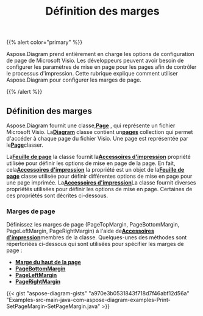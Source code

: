 ﻿---
title: Définition des marges
type: docs
weight: 20
url: /fr/java/setting-margins/
description: Cette section explique comment définir les options de page de visio avec Aspose.Diagram.
---
{{% alert color="primary" %}}

Aspose.Diagram prend entièrement en charge les options de configuration de page de Microsoft Visio. Les développeurs peuvent avoir besoin de configurer les paramètres de mise en page pour les pages afin de contrôler le processus d'impression. Cette rubrique explique comment utiliser Aspose.Diagram pour configurer les marges de page.

{{% /alert %}}

## **Définition des marges**

 Aspose.Diagram fournit une classe,[**Page**](https://reference.aspose.com/diagram/java/com.aspose.diagram/page) , qui représente un fichier Microsoft Visio. La[**Diagram**](https://reference.aspose.com/diagram/java/com.aspose.diagram/diagram) classe contient un[**pages**](https://reference.aspose.com/diagram/java/com.aspose.diagram/pagecollection) collection qui permet d'accéder à chaque page du fichier Visio. Une page est représentée par le[**Page**](https://reference.aspose.com/diagram/java/com.aspose.diagram/page)classer.

 La[**Feuille de page**](https://reference.aspose.com/diagram/java/com.aspose.diagram/pagesheet) la classe fournit la[**Accessoires d'impression**](https://reference.aspose.com/diagram/java/com.aspose.diagram/pagesheet#PrintProps) propriété utilisée pour définir les options de mise en page de la page. En fait, cela[**Accessoires d'impression**](https://reference.aspose.com/diagram/java/com.aspose.diagram/pagesheet#PrintProps) la propriété est un objet de la[**Feuille de page**](https://reference.aspose.com/diagram/java/com.aspose.diagram/pagesheet) classe utilisée pour définir différentes options de mise en page pour une page imprimée. La[**Accessoires d'impression**](https://reference.aspose.com/diagram/java/com.aspose.diagram/pagesheet#PrintProps)La classe fournit diverses propriétés utilisées pour définir les options de mise en page. Certaines de ces propriétés sont décrites ci-dessous.

### **Marges de page**

 Définissez les marges de page (PageTopMargin, PageBottomMargin, PageLeftMargin, PageRightMargin) à l'aide de[**Accessoires d'impression**](https://reference.aspose.com/diagram/java/com.aspose.diagram/pagesheet#PrintProps)membres de la classe. Quelques-unes des méthodes sont répertoriées ci-dessous qui sont utilisées pour spécifier les marges de page :

- [**Marge du haut de la page**](https://reference.aspose.com/diagram/java/com.aspose.diagram/printprops#PageTopMargin)
- [**PageBottomMargin**](https://reference.aspose.com/diagram/java/com.aspose.diagram/printprops#PageBottomMargin)
- [**PageLeftMargin**](https://reference.aspose.com/diagram/java/com.aspose.diagram/printprops#PageLeftMargin)
- [**PageRightMargin**](https://reference.aspose.com/diagram/java/com.aspose.diagram/printprops#PageRightMargin)


{{< gist "aspose-diagram-gists" "a970e3b0531843f718d7f46abf12d56a" "Examples-src-main-java-com-aspose-diagram-examples-Print-SetPageMargin-SetPageMargin.java" >}}